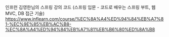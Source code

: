 인프런 김영한님의 스프링 강의 코드
(스프링 입문 - 코드로 배우는 스프링 부트, 웹 MVC, DB 접근 기술)
https://www.inflearn.com/course/%EC%8A%A4%ED%94%84%EB%A7%81-%EC%9E%85%EB%AC%B8-%EC%8A%A4%ED%94%84%EB%A7%81%EB%B6%80%ED%8A%B8
